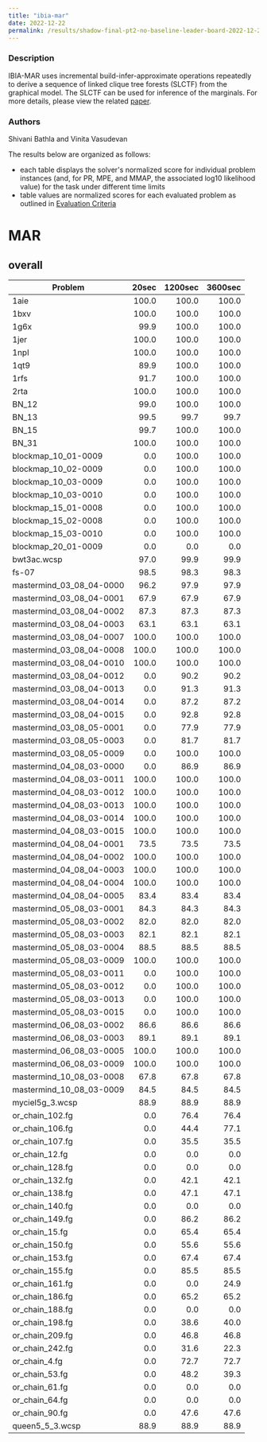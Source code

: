 ```yaml
---
title: "ibia-mar"
date: 2022-12-22
permalink: /results/shadow-final-pt2-no-baseline-leader-board-2022-12-22/solver-scores/ibia-mar-scores
---
```



### Description

IBIA-MAR uses incremental build-infer-approximate operations repeatedly to derive a sequence of linked clique tree forests (SLCTF) from the graphical model.  The SLCTF can be used for inference of the marginals.  For more details, please view the related [paper](https://arxiv.org/pdf/2202.12003.pdf).

### Authors

Shivani Bathla and Vinita Vasudevan


The results below are organized as follows:
- each table displays the solver's normalized score for individual problem instances (and, for PR, MPE, and MMAP, the associated log10 likelihood value) for the task under different time limits
- table values are normalized scores for each evaluated problem as outlined in [Evaluation Criteria](https://uaicompetition.github.io/uci-2022/results/evaluation-criteria/)


# MAR

## overall

|         Problem          | 20sec | 1200sec | 3600sec |
| ------------------------ | ----: | ------: | ------: |
| 1aie                     | 100.0 |   100.0 |   100.0 |
| 1bxv                     | 100.0 |   100.0 |   100.0 |
| 1g6x                     |  99.9 |   100.0 |   100.0 |
| 1jer                     | 100.0 |   100.0 |   100.0 |
| 1npl                     | 100.0 |   100.0 |   100.0 |
| 1qt9                     |  89.9 |   100.0 |   100.0 |
| 1rfs                     |  91.7 |   100.0 |   100.0 |
| 2rta                     | 100.0 |   100.0 |   100.0 |
| BN_12                    |  99.0 |   100.0 |   100.0 |
| BN_13                    |  99.5 |    99.7 |    99.7 |
| BN_15                    |  99.7 |   100.0 |   100.0 |
| BN_31                    | 100.0 |   100.0 |   100.0 |
| blockmap_10_01-0009      |   0.0 |   100.0 |   100.0 |
| blockmap_10_02-0009      |   0.0 |   100.0 |   100.0 |
| blockmap_10_03-0009      |   0.0 |   100.0 |   100.0 |
| blockmap_10_03-0010      |   0.0 |   100.0 |   100.0 |
| blockmap_15_01-0008      |   0.0 |   100.0 |   100.0 |
| blockmap_15_02-0008      |   0.0 |   100.0 |   100.0 |
| blockmap_15_03-0010      |   0.0 |   100.0 |   100.0 |
| blockmap_20_01-0009      |   0.0 |     0.0 |     0.0 |
| bwt3ac.wcsp              |  97.0 |    99.9 |    99.9 |
| fs-07                    |  98.5 |    98.3 |    98.3 |
| mastermind_03_08_04-0000 |  96.2 |    97.9 |    97.9 |
| mastermind_03_08_04-0001 |  67.9 |    67.9 |    67.9 |
| mastermind_03_08_04-0002 |  87.3 |    87.3 |    87.3 |
| mastermind_03_08_04-0003 |  63.1 |    63.1 |    63.1 |
| mastermind_03_08_04-0007 | 100.0 |   100.0 |   100.0 |
| mastermind_03_08_04-0008 | 100.0 |   100.0 |   100.0 |
| mastermind_03_08_04-0010 | 100.0 |   100.0 |   100.0 |
| mastermind_03_08_04-0012 |   0.0 |    90.2 |    90.2 |
| mastermind_03_08_04-0013 |   0.0 |    91.3 |    91.3 |
| mastermind_03_08_04-0014 |   0.0 |    87.2 |    87.2 |
| mastermind_03_08_04-0015 |   0.0 |    92.8 |    92.8 |
| mastermind_03_08_05-0001 |   0.0 |    77.9 |    77.9 |
| mastermind_03_08_05-0003 |   0.0 |    81.7 |    81.7 |
| mastermind_03_08_05-0009 |   0.0 |   100.0 |   100.0 |
| mastermind_04_08_03-0000 |   0.0 |    86.9 |    86.9 |
| mastermind_04_08_03-0011 | 100.0 |   100.0 |   100.0 |
| mastermind_04_08_03-0012 | 100.0 |   100.0 |   100.0 |
| mastermind_04_08_03-0013 | 100.0 |   100.0 |   100.0 |
| mastermind_04_08_03-0014 | 100.0 |   100.0 |   100.0 |
| mastermind_04_08_03-0015 | 100.0 |   100.0 |   100.0 |
| mastermind_04_08_04-0001 |  73.5 |    73.5 |    73.5 |
| mastermind_04_08_04-0002 | 100.0 |   100.0 |   100.0 |
| mastermind_04_08_04-0003 | 100.0 |   100.0 |   100.0 |
| mastermind_04_08_04-0004 | 100.0 |   100.0 |   100.0 |
| mastermind_04_08_04-0005 |  83.4 |    83.4 |    83.4 |
| mastermind_05_08_03-0001 |  84.3 |    84.3 |    84.3 |
| mastermind_05_08_03-0002 |  82.0 |    82.0 |    82.0 |
| mastermind_05_08_03-0003 |  82.1 |    82.1 |    82.1 |
| mastermind_05_08_03-0004 |  88.5 |    88.5 |    88.5 |
| mastermind_05_08_03-0009 | 100.0 |   100.0 |   100.0 |
| mastermind_05_08_03-0011 |   0.0 |   100.0 |   100.0 |
| mastermind_05_08_03-0012 |   0.0 |   100.0 |   100.0 |
| mastermind_05_08_03-0013 |   0.0 |   100.0 |   100.0 |
| mastermind_05_08_03-0015 |   0.0 |   100.0 |   100.0 |
| mastermind_06_08_03-0002 |  86.6 |    86.6 |    86.6 |
| mastermind_06_08_03-0003 |  89.1 |    89.1 |    89.1 |
| mastermind_06_08_03-0005 | 100.0 |   100.0 |   100.0 |
| mastermind_06_08_03-0009 | 100.0 |   100.0 |   100.0 |
| mastermind_10_08_03-0008 |  67.8 |    67.8 |    67.8 |
| mastermind_10_08_03-0009 |  84.5 |    84.5 |    84.5 |
| myciel5g_3.wcsp          |  88.9 |    88.9 |    88.9 |
| or_chain_102.fg          |   0.0 |    76.4 |    76.4 |
| or_chain_106.fg          |   0.0 |    44.4 |    77.1 |
| or_chain_107.fg          |   0.0 |    35.5 |    35.5 |
| or_chain_12.fg           |   0.0 |     0.0 |     0.0 |
| or_chain_128.fg          |   0.0 |     0.0 |     0.0 |
| or_chain_132.fg          |   0.0 |    42.1 |    42.1 |
| or_chain_138.fg          |   0.0 |    47.1 |    47.1 |
| or_chain_140.fg          |   0.0 |     0.0 |     0.0 |
| or_chain_149.fg          |   0.0 |    86.2 |    86.2 |
| or_chain_15.fg           |   0.0 |    65.4 |    65.4 |
| or_chain_150.fg          |   0.0 |    55.6 |    55.6 |
| or_chain_153.fg          |   0.0 |    67.4 |    67.4 |
| or_chain_155.fg          |   0.0 |    85.5 |    85.5 |
| or_chain_161.fg          |   0.0 |     0.0 |    24.9 |
| or_chain_186.fg          |   0.0 |    65.2 |    65.2 |
| or_chain_188.fg          |   0.0 |     0.0 |     0.0 |
| or_chain_198.fg          |   0.0 |    38.6 |    40.0 |
| or_chain_209.fg          |   0.0 |    46.8 |    46.8 |
| or_chain_242.fg          |   0.0 |    31.6 |    22.3 |
| or_chain_4.fg            |   0.0 |    72.7 |    72.7 |
| or_chain_53.fg           |   0.0 |    48.2 |    39.3 |
| or_chain_61.fg           |   0.0 |     0.0 |     0.0 |
| or_chain_64.fg           |   0.0 |     0.0 |     0.0 |
| or_chain_90.fg           |   0.0 |    47.6 |    47.6 |
| queen5_5_3.wcsp          |  88.9 |    88.9 |    88.9 |

